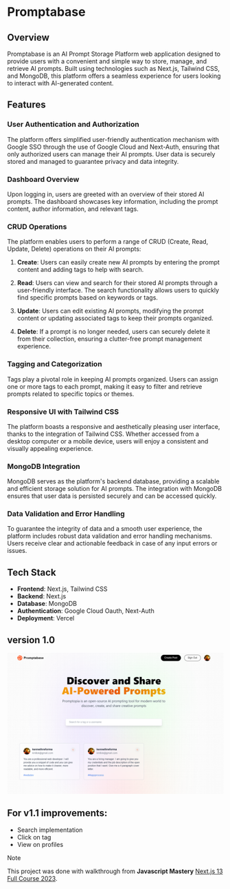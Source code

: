 # Promptabase

## Overview

Promptabase is an AI Prompt Storage Platform web application designed to provide users with a convenient and simple way to store, manage, and retrieve AI prompts. Built using technologies such as Next.js, Tailwind CSS, and MongoDB, this platform offers a seamless experience for users looking to interact with AI-generated content.

## Features

### User Authentication and Authorization

The platform offers simplified user-friendly authentication mechanism with Google SSO through the use of Google Cloud and Next-Auth, ensuring that only authorized users can manage their AI prompts. User data is securely stored and managed to guarantee privacy and data integrity.

### Dashboard Overview

Upon logging in, users are greeted with an overview of their stored AI prompts. The dashboard showcases key information, including the prompt content, author information, and relevant tags.

### CRUD Operations

The platform enables users to perform a range of CRUD (Create, Read, Update, Delete) operations on their AI prompts:

1. **Create**: Users can easily create new AI prompts by entering the prompt content and adding tags to help with search.

2. **Read**: Users can view and search for their stored AI prompts through a user-friendly interface. The search functionality allows users to quickly find specific prompts based on keywords or tags.

3. **Update**: Users can edit existing AI prompts, modifying the prompt content or updating associated tags to keep their prompts organized.

4. **Delete**: If a prompt is no longer needed, users can securely delete it from their collection, ensuring a clutter-free prompt management experience.

### Tagging and Categorization

Tags play a pivotal role in keeping AI prompts organized. Users can assign one or more tags to each prompt, making it easy to filter and retrieve prompts related to specific topics or themes.

### Responsive UI with Tailwind CSS

The platform boasts a responsive and aesthetically pleasing user interface, thanks to the integration of Tailwind CSS. Whether accessed from a desktop computer or a mobile device, users will enjoy a consistent and visually appealing experience.

### MongoDB Integration

MongoDB serves as the platform's backend database, providing a scalable and efficient storage solution for AI prompts. The integration with MongoDB ensures that user data is persisted securely and can be accessed quickly.

### Data Validation and Error Handling

To guarantee the integrity of data and a smooth user experience, the platform includes robust data validation and error handling mechanisms. Users receive clear and actionable feedback in case of any input errors or issues.

## Tech Stack

- **Frontend**: Next.js, Tailwind CSS
- **Backend**: Next.js
- **Database**: MongoDB
- **Authentication**: Google Cloud Oauth, Next-Auth
- **Deployment**: Vercel

## version 1.0

![Alt text](image.png)

## For v1.1 improvements:

- Search implementation
- Click on tag
- View on profiles

> [!NOTE]
> This project was done with walkthrough from **Javascript Mastery** [Next.js 13 Full Course 2023](https://www.youtube.com/watch?v=wm5gMKuwSYk).
